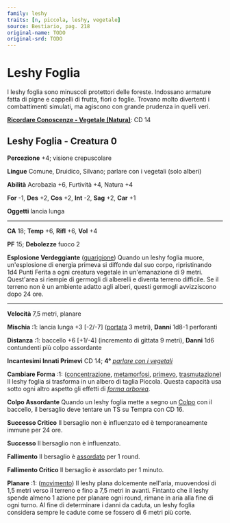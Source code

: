 ```yaml
---
family: leshy
traits: [n, piccola, leshy, vegetale]
source: Bestiario, pag. 218
original-name: TODO
original-srd: TODO
---
```


# Leshy Foglia

I leshy foglia sono minuscoli protettori delle foreste. Indossano armature fatta
di pigne e cappelli di frutta, fiori o foglie. Trovano molto divertenti i
combattimenti simulati, ma agiscono con grande prudenza in quelli veri.

**[Ricordare Conoscenze - Vegetale (Natura)](/azioni/abilita/ricordare-conoscenze)**:
CD 14

## Leshy Foglia - Creatura 0

**Percezione** +4; visione crepuscolare

**Lingue** Comune, Druidico, Silvano; parlare con i vegetali (solo alberi)

**Abilità** Acrobazia +6, Furtività +4, Natura +4

**For** -1, **Des** +2, **Cos** +2, **Int** -2, **Sag** +2, **Car** +1

**Oggetti** lancia lunga

---

**CA** 18; **Temp** +6, **Rifl** +6, **Vol** +4

**PF** 15; **Debolezze** fuoco 2

**Esplosione Verdeggiante** ([guarigione](/tratti/guarigione)) Quando un leshy
foglia muore, un'esplosione di energia primeva si diffonde dal suo corpo,
ripristinando 1d4 Punti Ferita a ogni creatura vegetale in un'emanazione di 9
metri. Quest'area si riempie di germogli di alberelli e diventa terreno
difficile. Se il terreno non è un ambiente adatto agli alberi, questi germogli
avvizziscono dopo 24 ore.

---

**Velocità** 7,5 metri, planare

**Mischia** :1: lancia lunga +3 \[-2/-7] ([portata](/tratti/portata) 3 metri),
**Danni** 1d8-1 perforanti

**Distanza** :1: baccello +6 \[+1/-4] (incremento di gittata 9 metri), **Danni**
1d6 contundenti più colpo assordante

**Incantesimi Innati Primevi** CD 14; **4°**
_[parlare con i vegetali](/incantesimi/parlare-con-i-vegetali)_

**Cambiare Forma** :1: ([concentrazione](/tratti/concentrazione),
[metamorfosi](/tratti/metamorfosi), [primevo](/tratti/primevo),
[trasmutazione](/tratti/trasmutazione)) Il leshy foglia si trasforma in un
albero di taglia Piccola. Questa capacità usa sotto ogni altro aspetto gli
effetti di _[forma arborea](/incantesimi/forma-arborea)_.

**Colpo Assordante** Quando un leshy foglia mette a segno un
[Colpo](/azioni/colpire) con il baccello, il bersaglio deve tentare un TS su
Tempra con CD 16.

**Successo Critico** Il bersaglio non è influenzato ed è temporaneamente immune
per 24 ore.

**Successo** Il bersaglio non è influenzato.

**Fallimento** Il bersaglio è [assordato](/condizioni/assordato) per 1 round.

**Fallimento Critico** Il bersaglio è assordato per 1 minuto.

**Planare** :1: ([movimento](/tratti/movimento)) Il leshy plana dolcemente
nell'aria, muovendosi di 1,5 metri verso il terreno e fino a 7,5 metri in
avanti. Fintanto che il leshy spende almeno 1 azione per planare ogni round,
rimane in aria alla fine di ogni turno. Al fine di determinare i danni da
caduta, un leshy foglia considera sempre le cadute come se fossero di 6 metri
più corte.
